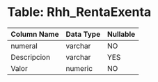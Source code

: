 # Table: Rhh_RentaExenta

| Column Name | Data Type | Nullable |
|-------------|-----------|----------|
| numeral | varchar | NO |
| Descripcion | varchar | YES |
| Valor | numeric | NO |
